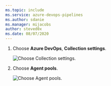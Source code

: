 ```yaml
---
ms.topic: include
ms.service: azure-devops-pipelines
ms.author: sdanie
ms.manager: mijacobs
author: steved0x
ms.date: 08/07/2020
---
```


1. Choose **Azure DevOps**, **Collection settings**.

   ![Choose Collection settings.](../../media/agent-pools-tab/collection-settings-2020.png)

1. Choose **Agent pools**.

   ![Choose Agent pools.](../../media/agent-pools-tab/agent-pools-2020.png)
